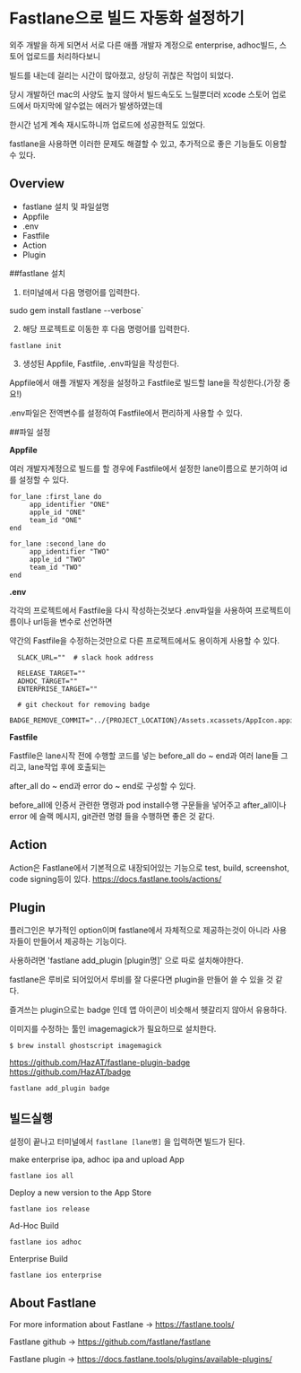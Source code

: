 # Fastlane으로 빌드 자동화 설정하기

외주 개발을 하게 되면서 서로 다른 애플 개발자 계정으로 enterprise, adhoc빌드, 스토어 업로드를 처리하다보니

빌드를 내는데 걸리는 시간이 많아졌고, 상당히 귀찮은 작업이 되었다.

당시 개발하던 mac의 사양도 높지 않아서 빌드속도도 느릴뿐더러 xcode 스토어 업로드에서 마지막에 알수없는 에러가 발생하였는데

한시간 넘게 계속 재시도하니까 업로드에 성공한적도 있었다.

fastlane을 사용하면 이러한 문제도 해결할 수 있고, 추가적으로 좋은 기능들도 이용할 수 있다.
  
## Overview
- fastlane 설치 및 파일설명
- Appfile
- .env
- Fastfile
- Action
- Plugin

##fastlane 설치

1. 터미널에서 다음 명령어를 입력한다.

sudo gem install fastlane --verbose`

2. 해당 프로젝트로 이동한 후 다음 명령어를 입력한다.

`fastlane init`

3. 생성된 Appfile, Fastfile, .env파일을 작성한다.

Appfile에서 애플 개발자 계정을 설정하고 Fastfile로 빌드할 lane을 작성한다.(가장 중요!) 

.env파일은 전역변수를 설정하여 Fastfile에서 편리하게 사용할 수 있다.

 
##파일 설정

**Appfile**

여러 개발자계정으로 빌드를 할 경우에 Fastfile에서 설정한 lane이름으로 분기하여 id를 설정할 수 있다.

```
for_lane :first_lane do
     app_identifier "ONE"
     apple_id "ONE"
     team_id "ONE"
end

for_lane :second_lane do
     app_identifier "TWO"
     apple_id "TWO"
     team_id "TWO"
end
```


**.env**

각각의 프로젝트에서 Fastfile을 다시 작성하는것보다 .env파일을 사용하여 프로젝트이름이나 url등을 변수로 선언하면

약간의 Fastfile을 수정하는것만으로 다른 프로젝트에서도 용이하게 사용할 수 있다.


```
  SLACK_URL=""  # slack hook address
 
  RELEASE_TARGET=""
  ADHOC_TARGET=""
  ENTERPRISE_TARGET=""
 
  # git checkout for removing badge
  BADGE_REMOVE_COMMIT="../{PROJECT_LOCATION}/Assets.xcassets/AppIcon.appiconset"
```

**Fastfile**

Fastfile은 lane시작 전에 수행할 코드를 넣는 before_all do ~ end과 여러 lane들 그리고, lane작업 후에 호출되는 

after_all do ~ end과 error do ~ end로 구성할 수 있다.

before_all에 인증서 관련한 명령과 pod install수행 구문들을 넣어주고 after_all이나 error 에 슬랙 메시지, git관련 명령
들을 수행하면 좋은 것 같다.


## Action
Action은 Fastlane에서 기본적으로 내장되어있는 기능으로 test, build, screenshot, code signing등이 있다.
https://docs.fastlane.tools/actions/


## Plugin
플러그인은 부가적인 option이며 fastlane에서 자체적으로 제공하는것이 아니라 사용자들이 만들어서 제공하는 기능이다.

사용하려면 'fastlane add_plugin [plugin명]' 으로 따로 설치해야한다.

fastlane은 루비로 되어있어서 루비를 잘 다룬다면 plugin을 만들어 쓸 수 있을 것 같다.

즐겨쓰는 plugin으로는 badge 인데 앱 아이콘이 비슷해서 헷갈리지 않아서 유용하다.

이미지를 수정하는 툴인 imagemagick가 필요하므로 설치한다.

`$ brew install ghostscript imagemagick`

https://github.com/HazAT/fastlane-plugin-badge
https://github.com/HazAT/badge
```
fastlane add_plugin badge
```



## 빌드실행

설정이 끝나고 터미널에서 `fastlane [lane명]` 을 입력하면 빌드가 된다. 

make enterprise ipa, adhoc ipa and upload App
```
fastlane ios all
```

Deploy a new version to the App Store

```
fastlane ios release
```

Ad-Hoc Build
```
fastlane ios adhoc
```


Enterprise Build
```
fastlane ios enterprise
```


## About Fastlane
For more information about Fastlane -> https://fastlane.tools/

Fastlane github -> https://github.com/fastlane/fastlane

Fastlane plugin -> https://docs.fastlane.tools/plugins/available-plugins/

